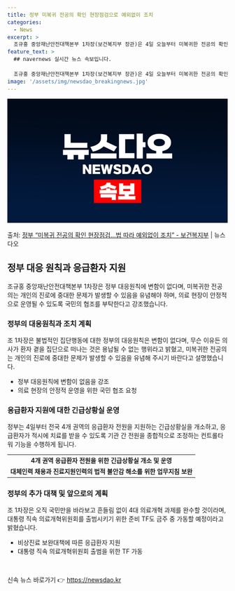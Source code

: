 ```yaml
---
title: 정부 미복귀 전공의 확인 현장점검으로 예외없이 조치
categories:
  - News
excerpt: >
  조규홍 중앙재난안전대책본부 1차장(보건복지부 장관)은 4일 오늘부터 미복귀한 전공의 확인을 위해 현장 점검을…
feature_text: >
  ## navernews 실시간 뉴스 속보입니다.

  조규홍 중앙재난안전대책본부 1차장(보건복지부 장관)은 4일 오늘부터 미복귀한 전공의 확인을 위해 현장 점검을…
image: '/assets/img/newsdao_breakingnews.jpg'
---
```


![뉴스다오 속보](/assets/img/newsdao_breakingnews.jpg)

<p>출처: <a href="https://newsdao.kr/3275" rel="dofollow">정부 “미복귀 전공의 확인 현장점검…법 따라 예외없이 조치”  - 보건복지부</a> | 뉴스다오</p>

<h2 data-ke-size="size26">정부 대응 원칙과 응급환자 지원</h2>
<p data-ke-size="size16">조규홍 중앙재난안전대책본부 1차장은 정부 대응원칙에 변함이 없다며, 미복귀한 전공의는 개인의 진로에 중대한 문제가 발생할 수 있음을 유념해야 하며, 의료 현장이 안정적으로 운영될 수 있도록 국민의 협조를 부탁한다고 강조했습니다.</p>

<h3 data-ke-size="size24">정부의 대응원칙과 조치 계획</h3>
<p data-ke-size="size16">조 1차장은 불법적인 집단행동에 대한 정부의 대응원칙은 변함이 없다며, 무슨 이유든 의사가 환자 곁을 집단으로 떠나는 것은 용납될 수 없는 행위라고 밝혔고, 미복귀한 전공의는 개인의 진로에 중대한 문제가 발생할 수 있음을 유념해 주시기 바란다고 설명했습니다.</p>

<ul>
<li>정부 대응원칙에 변함이 없음을 강조</li>
<li>의료 현장의 안정적 운영을 위한 국민 협조 요청</li>
</ul>

<h3 data-ke-size="size24">응급환자 지원에 대한 긴급상황실 운영</h3>
<p data-ke-size="size16">정부는 4일부터 전국 4개 권역의 응급환자 전원을 지원하는 긴급상황실을 개소하고, 응급환자가 적시에 치료를 받을 수 있도록 기관 간 전원을 종합적으로 조정하는 컨트롤타워 기능을 수행하게 됩니다.</p>

<table>
<tr>
<td style="text-align: center; height: 17px;"><b>4개 권역 응급환자 전원을 위한 긴급상황실 개소 및 운영</b></td>
</tr>
<tr>
<td style="text-align: center; height: 17px;"><b>대체인력 채용과 진료지원인력의 법적 불안감 해소를 위한 업무지침 보완</b></td>
</tr>
</table>

<h3 data-ke-size="size24">정부의 추가 대책 및 앞으로의 계획</h3>
<p data-ke-size="size16">조 1차장은 오직 국민만을 바라보고 흔들림 없이 4대 의료개혁 과제를 완수할 것이라며, 대통령 직속 의료개혁위원회를 출범시키기 위한 준비 TF도 금주 중 가동할 예정이라고 밝혔습니다.</p>

<ul>
<li>비상진료 보완대책에 따른 응급환자 지원</li>
<li>대통령 직속 의료개혁위원회 출범을 위한 TF 가동</li>
</ul>

<p data-ke-size="size16">&nbsp;</p> 

신속 뉴스 바로가기 👉 <a href="https://newsdao.kr" rel="dofollow">https://newsdao.kr</a>


